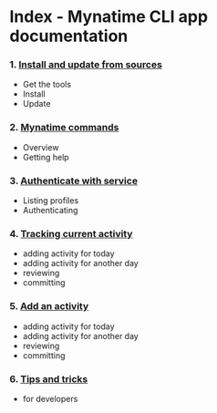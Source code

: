 
Index - Mynatime CLI app documentation
====================================

### 1. [Install and update from sources](AppCLI.Install-from-sources.en.md)

- Get the tools
- Install
- Update

### 2. [Mynatime commands](AppCLI.Commands-overview.en.md)

- Overview
- Getting help

### 3. [Authenticate with service](AppCLI.Authenticate.en.md)

- Listing profiles
- Authenticating

### 4. [Tracking current activity](AppCLI.Tracking-activity.en.md)

- adding activity for today
- adding activity for another day
- reviewing 
- committing

### 5. [Add an activity](AppCLI.Add-activity.en.md)

- adding activity for today
- adding activity for another day
- reviewing 
- committing

### 6. [Tips and tricks](AppCLI.Tips-tricks.en.md)

- for developers

